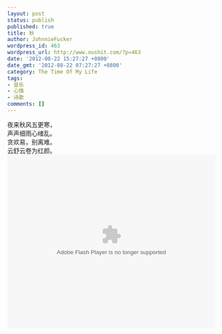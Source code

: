 ```yaml
---
layout: post
status: publish
published: true
title: 秋
author: JohnnieFucker
wordpress_id: 463
wordpress_url: http://www.oushit.com/?p=463
date: '2012-08-22 15:27:27 +0800'
date_gmt: '2012-08-22 07:27:27 +0800'
category: The Time Of My Life
tags:
- 音乐
- 心情
- 诗歌
comments: []
---
```

<p>
夜来秋风五更寒，<br />
声声细雨心绪乱。<br />
贪欢易，别离难。<br />
云舒云卷为红颜。<br />
<embed src="http://player.youku.com/player.php/sid/XMTYyOTUwNzk2/v.swf" allowFullScreen="true" quality="high" width="480" height="400" align="middle" allowScriptAccess="always" type="application/x-shockwave-flash"></embed></p>
